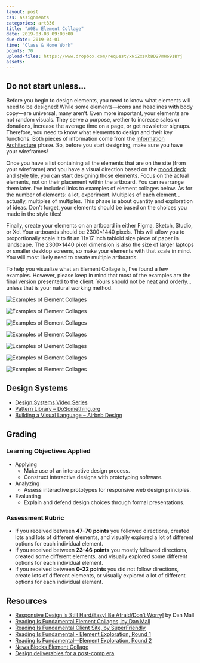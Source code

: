 ```yaml
---
layout: post
css: assignments
categories: art336
title: "A08: Element Collage"
date: 2019-03-08 09:00:00
due-date: 2019-04-01
time: "Class & Home Work"
points: 70
upload-files: https://www.dropbox.com/request/xNiZxsKbBD27mH691BYj
assets: 
---
```


## Do not start unless…
Before you begin to design elements, you need to know what elements will need to be designed! While some elements—icons and headlines with body copy—are universal, many aren&rsquo;t. Even more important, your elements are not random visuals. They serve a purpose, wether to increase sales or donations, increase the average time on a page, or get newsletter signups. Therefore, you need to know what elements to design and their key functions. Both pieces of information come from the [Information Architecture](https://gary.is/art336/a07b-information-architecture.html) phase. So, before you start designing, make sure you have your wireframes! 

Once you have a list containing all the elements that are on the site (from your wireframe) and you have a visual direction based on the [mood deck](https://gary.is/art336/a07d-art-direction-vs-graphic-design.html) and [style tile](https://gary.is/art336/a07d-art-direction-vs-graphic-design.html), you can start designing those elements. Focus on the actual elements, not on their placement within the artboard. You can rearrange them later. I&rsquo;ve included links to examples of element collages below. As for the number of elements: a lot, experiment. Multiples of each element…actually, multiples of multiples. This phase is about quantity and exploration of ideas. Don&rsquo;t forget, your elements should be based on the choices you made in the style tiles!

Finally, create your elements on an artboard in either Figma, Sketch, Studio, or Xd. Your artboards should be 2300×1440 pixels. This will allow you to proportionally scale it to fit an 11×17 inch tabloid size piece of paper in landscape. The 2300×1440 pixel dimension is also the size of larger laptops or smaller desktop screens, so make your elements with that scale in mind. You will most likely need to create multiple artboards.

To help you visualize what an Element Collage is, I&rsquo;ve found a few examples. However, please keep in mind that most of the examples are the final version presented to the client. Yours should not be neat and orderly…unless that is your natural working method.

![Examples of Element Collages](../img/art336-element-collage-00.jpg)

![Examples of Element Collages](../img/art336-element-collage-01.jpg)

![Examples of Element Collages](../img/art336-element-collage-02.jpg)

![Examples of Element Collages](../img/art336-element-collage-03.png)

![Examples of Element Collages](../img/art336-element-collage-04.jpg)

![Examples of Element Collages](../img/art336-element-collage-05.jpg)

![Examples of Element Collages](../img/art336-element-collage-06.jpg)

## Design Systems
- <a href="https://www.invisionapp.com/design-system-manager/expert-advice" title="Design Systems Video Series | Master Product Design at Scale" target="_blank">Design Systems Video Series</a>
- <a href="http://forge.dosomething.org/" title="Pattern Library | DoSomething.org" target="_blank">Pattern Library – DoSomething.org</a>
- <a href="https://airbnb.design/building-a-visual-language/" title="Building a Visual Language – Airbnb Design" target="_blank">Building a Visual Language – Airbnb Design</a>

## Grading

### Learning Objectives Applied
- Applying
    - Make use of an interactive design process.
    - Construct interactive designs with prototyping software.
- Analyzing
    - Assess interactive prototypes for responsive web design principles.
- Evaluating
    - Explain and defend design choices through formal presentations.

### Assessment Rubric
- If you received between **47&ndash;70 points** you followed directions, created lots and lots of different elements, and visually explored a lot of different options for each individual element.
- If you received between **23&ndash;46 points** you mostly followed directions, created some different elements, and visually explored some different options for each individual element.
- If you received between **0&ndash;22 points** you did not follow directions, create lots of different elements, or visually explored a lot of different options for each individual element.

## Resources
- <a href="https://vimeo.com/101875373" target="_blank" title="Responsive Design is Still Hard/Easy! Be Afraid/Don&rsquo;t Worry!">Responsive Design is Still Hard/Easy! Be Afraid/Don&rsquo;t Worry!</a> by Dan Mall
- <a href="http://www.danielmall.com/articles/rif-element-collages/" target="_blank" title="“Reading Is Fundamental Element Collages,” an article by Dan Mall">Reading Is Fundamental Element Collages, by Dan Mall</a>
- <a href="http://rif.superfriend.ly/" target="_blank" title="Reading Is Fundamental Client Site, by SuperFriendly">Reading Is Fundamental Client Site, by SuperFriendly</a>
- <a href="http://rif.superfriend.ly/designs/round1/" target="_blank" title="Reading Is Fundamental—Element Exploration">Reading Is Fundamental - Element Exploration, Round 1</a>
- <a href="http://rif.superfriend.ly/designs/round2/" target="_blank" title="Reading Is Fundamental—Element Exploration, Round 2">Reading Is Fundamental—Element Exploration, Round 2</a>
- <a href="https://dribbble.com/shots/2245675-News-Blocks-Element-Collage" target="_blank" title="News Blocks Element Collage by Francesco Improta - Dribbble">News Blocks Element Collage</a>
- <a href="http://typecast.com/seminars/post-comp" target="_blank" title="Design deliverables for a post-comp era">Design deliverables for a post-comp era</a>
